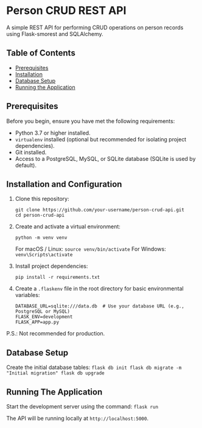 # Person CRUD REST API

A simple REST API for performing CRUD operations on person records using Flask-smorest and SQLAlchemy.

## Table of Contents

- [Prerequisites](#prerequisites)
- [Installation](#installation-and-configuration)
- [Database Setup](#database-setup)
- [Running the Application](#running-the-application)

## Prerequisites

Before you begin, ensure you have met the following requirements:

- Python 3.7 or higher installed.
- `virtualenv` installed (optional but recommended for isolating project dependencies).
- Git installed.
- Access to a PostgreSQL, MySQL, or SQLite database (SQLite is used by default).

## Installation and Configuration

1. Clone this repository:

   ```
   git clone https://github.com/your-username/person-crud-api.git
   cd person-crud-api

2. Create and activate a virtual environment:

   ```python -m venv venv```

   For macOS / Linux:
   ```source venv/bin/activate```
   For Windows:
   ```venv\Scripts\activate```

3. Install project dependencies:

    ```pip install -r requirements.txt```

4. Create a `.flaskenv` file in the root directory for basic environmental variables:
    ```
    DATABASE_URL=sqlite:///data.db  # Use your database URL (e.g., PostgreSQL or MySQL)
    FLASK_ENV=development
    FLASK_APP=app.py
    ```
P.S.: Not recommended for production.

## Database Setup

Create the initial database tables:
    ```
    flask db init
    flask db migrate -m "Initial migration"
    flask db upgrade
    ```

## Running The Application

Start the development server using the command:
    ```flask run
    ```
    
The API will be running locally at `http://localhost:5000`.
